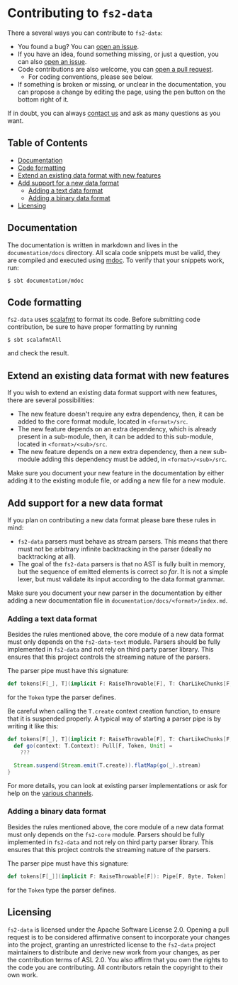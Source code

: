 # Contributing to `fs2-data`

There a several ways you can contribute to `fs2-data`:
 - You found a bug? You can [open an issue][open-issue].
 - If you have an idea, found something missing, or just a question, you can also [open an issue][open-issue].
 - Code contributions are also welcome, you can [open a pull request][open-pr].
   - For coding conventions, please see below.
 - If something is broken or missing, or unclear in the documentation, you can propose a change by editing the page,
   using the pen button on the bottom right of it.

If in doubt, you can always [contact us][getting-help] and ask as many questions as you want.

<!-- START doctoc generated TOC please keep comment here to allow auto update -->
<!-- DON'T EDIT THIS SECTION, INSTEAD RE-RUN doctoc TO UPDATE -->
## Table of Contents

- [Documentation](#documentation)
- [Code formatting](#code-formatting)
- [Extend an existing data format with new features](#extend-an-existing-data-format-with-new-features)
- [Add support for a new data format](#add-support-for-a-new-data-format)
  - [Adding a text data format](#adding-a-text-data-format)
  - [Adding a binary data format](#adding-a-binary-data-format)
- [Licensing](#licensing)

<!-- END doctoc generated TOC please keep comment here to allow auto update -->

## Documentation

The documentation is written in markdown and lives in the `documentation/docs` directory.
All scala code snippets must be valid, they are compiled and executed using [mdoc][mdoc].
To verify that your snippets work, run:

```shell
$ sbt documentation/mdoc
```

## Code formatting

`fs2-data` uses [scalafmt][scalafmt] to format its code. Before submitting code contribution, be sure to have proper formatting by running

```shell
$ sbt scalafmtAll
```

and check the result.

## Extend an existing data format with new features

If you wish to extend an existing data format support with new features, there are several possibilities:
 - The new feature doesn't require any extra dependency, then, it can be added to the core format module, located in `<format>/src`.
 - The new feature depends on an extra dependency, which is already present in a sub-module, then, it can be added to this sub-module, located in `<format>/<sub>/src`.
 - The new feature depends on a new extra dependency, then a new sub-module adding this dependency must be added, in `<format>/<sub>/src`.

Make sure you document your new feature in the documentation by either adding it to the existing module file, or adding a new file for a new module.

## Add support for a new data format

If you plan on contributing a new data format please bare these rules in mind:
 - `fs2-data` parsers must behave as stream parsers. This means that there must not be
   arbitrary infinite backtracking in the parser (ideally no backtracking at all).
 - The goal of the `fs2-data` parsers is that no AST is fully built in memory, but
   the sequence of emitted elements is correct _so far_. It is not a simple lexer, but
   must validate its input according to the data format grammar.

Make sure you document your new parser in the documentation by either adding a new documentation file in `documentation/docs/<format>/index.md`.

### Adding a text data format

Besides the rules mentioned above, the core module of a new data format must only depends on the `fs2-data-text` module. Parsers should be fully implemented in `fs2-data` and not rely on third party parser library. This ensures that this project controls the streaming nature of the parsers.

The parser pipe must have this signature:

```scala
def tokens[F[_], T](implicit F: RaiseThrowable[F], T: CharLikeChunks[F, T]): Pipe[F, T, Token]
```

for the `Token` type the parser defines.

Be careful when calling the `T.create` context creation function, to ensure that it is suspended properly.
A typical way of starting a parser pipe is by writing it like this:

```scala
def tokens[F[_], T](implicit F: RaiseThrowable[F], T: CharLikeChunks[F, T]): Pipe[F, T, Token] = {
  def go(context: T.Context): Pull[F, Token, Unit] =
    ???

  Stream.suspend(Stream.emit(T.create)).flatMap(go(_).stream)
}
```

For more details, you can look at existing parser implementations or ask for help on the [various channels][getting-help].

### Adding a binary data format

Besides the rules mentioned above, the core module of a new data format must only depends on the `fs2-core` module. Parsers should be fully implemented in `fs2-data` and not rely on third party parser library. This ensures that this project controls the streaming nature of the parsers.

The parser pipe must have this signature:

```scala
def tokens[F[_]](implicit F: RaiseThrowable[F]): Pipe[F, Byte, Token]
```

for the `Token` type the parser defines.

## Licensing

`fs2-data` is licensed under the Apache Software License 2.0. Opening a pull request is to be considered affirmative consent to incorporate your changes into the project, granting an unrestricted license to the `fs2-data` project maintainers to distribute and derive new work from your changes, as per the contribution terms of ASL 2.0. You also affirm that you own the rights to the code you are contributing. All contributors retain the copyright to their own work.

[open-issue]: https://github.com/satabin/fs2-data/issues/new/choose
[open-pr]: https://github.com/satabin/fs2-data/pull/new/main
[scalafmt]: https://scalameta.org/scalafmt/
[getting-help]: ./SUPPORT.md
[mdoc]: https://scalameta.org/mdoc/
